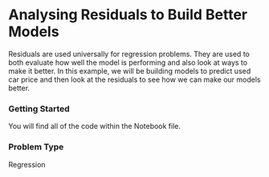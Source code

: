 # Analysing Residuals to Build Better Models

Residuals are used universally for regression problems. They are used to both evaluate how well the model is performing and also look at ways to make it better. In this example, we will be building models to predict used car price and then look at the residuals to see how we can make our models better.

### Getting Started
You will find all of the code within the Notebook file.

### Problem Type
Regression
